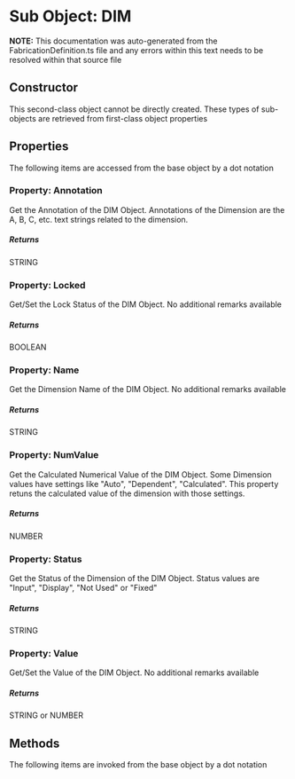 # Sub Object: DIM
**NOTE:** This documentation was auto-generated from the FabricationDefinition.ts file and any errors within this text needs to be resolved within that source file
## Constructor
This second-class object cannot be directly created. These types of sub-objects are retrieved from first-class object properties
## Properties
The following items are accessed from the base object by a dot notation
### Property: Annotation
Get the Annotation of the DIM Object.
Annotations of the Dimension are the A, B, C, etc. text strings related to the dimension.
##### Returns
STRING
### Property: Locked
Get/Set the Lock Status of the DIM Object.
No additional remarks available
##### Returns
BOOLEAN
### Property: Name
Get the Dimension Name of the DIM Object.
No additional remarks available
##### Returns
STRING
### Property: NumValue
Get the Calculated Numerical Value of the DIM Object.
Some Dimension values have settings like "Auto", "Dependent", "Calculated". This property retuns
the calculated value of the dimension with those settings.
##### Returns
NUMBER
### Property: Status
Get the Status of the Dimension of the DIM Object.
Status values are "Input", "Display", "Not Used" or "Fixed"
##### Returns
STRING
### Property: Value
Get/Set the Value of the DIM Object.
No additional remarks available
##### Returns
STRING or NUMBER
## Methods
The following items are invoked from the base object by a dot notation
